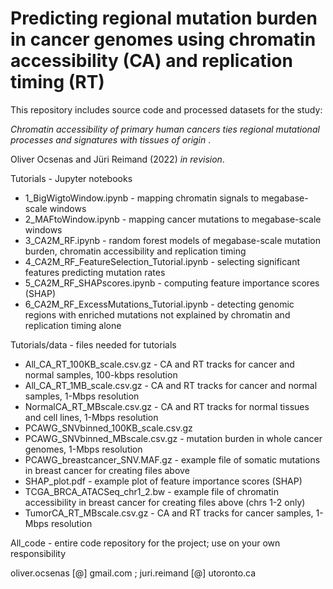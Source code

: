 # Predicting regional mutation burden in cancer genomes using chromatin accessibility (CA) and replication timing (RT)

This repository includes source code and processed datasets for the study: 

_Chromatin accessibility of primary human cancers ties regional mutational processes and signatures with tissues of origin_ . 

Oliver Ocsenas and Jüri Reimand (2022) _in revision_.


Tutorials - Jupyter notebooks

* 1_BigWigtoWindow.ipynb - mapping chromatin signals to megabase-scale windows
* 2_MAFtoWindow.ipynb - mapping cancer mutations to megabase-scale windows
* 3_CA2M_RF.ipynb - random forest models of megabase-scale mutation burden, chromatin accessibility and replication timing
* 4_CA2M_RF_FeatureSelection_Tutorial.ipynb - selecting significant features predicting mutation rates
* 5_CA2M_RF_SHAPscores.ipynb - computing feature importance scores (SHAP)
* 6_CA2M_RF_ExcessMutations_Tutorial.ipynb - detecting genomic regions with enriched mutations not explained by chromatin and replication timing alone

Tutorials/data - files needed for tutorials

* All_CA_RT_100KB_scale.csv.gz - CA and RT tracks for cancer and normal samples, 100-kbps resolution
* All_CA_RT_1MB_scale.csv.gz - CA and RT tracks for cancer and normal samples, 1-Mbps resolution
* NormalCA_RT_MBscale.csv.gz - CA and RT tracks for normal tissues and cell lines, 1-Mbps resolution
* PCAWG_SNVbinned_100KB_scale.csv.gz 
* PCAWG_SNVbinned_MBscale.csv.gz - mutation burden in whole cancer genomes, 1-Mbps resolution
* PCAWG_breastcancer_SNV.MAF.gz - example file of somatic mutations in breast cancer for creating files above
* SHAP_plot.pdf - example plot of feature importance scores (SHAP)
* TCGA_BRCA_ATACSeq_chr1_2.bw - example file of chromatin accessibility in breast cancer for creating files above (chrs 1-2 only)
* TumorCA_RT_MBscale.csv.gz - CA and RT tracks for cancer samples, 1-Mbps resolution

All_code - entire code repository for the project; use on your own responsibility

oliver.ocsenas [@] gmail.com ; juri.reimand [@] utoronto.ca
